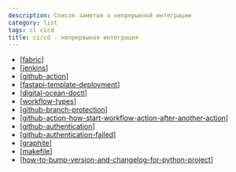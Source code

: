 ```yaml
---
description: Список заметок о непрерывной интеграции
category: list
tags: cl cicd
title: ci/cd - непрервыная интеграция
---
```

- [[fabric]]
- [[jenkins]]
- [[github-action]]
- [[fastapi-template-deployment]]
- [[digital-ocean-doctl]]
- [[workflow-types]]
- [[github-branch-protection]]
- [[github-action-how-start-workflow-action-after-another-action]]
- [[github-authentication]]
- [[github-authentication-failed]]
- [[graphite]]
- [[makefile]]
- [[how-to-bump-version-and-changelog-for-python-project]]

[//begin]: # "Autogenerated link references for markdown compatibility"
[fabric]: fabric "Fabric"
[jenkins]: jenkins "Jenkins"
[github-action]: github-action "Githunb action"
[fastapi-template-deployment]: fastapi-template-deployment "Fastapi template deployment"
[digital-ocean-doctl]: digital-ocean-doctl "Digital ocean doctl"
[workflow-types]: workflow-types "Про варианты git workflow"
[github-branch-protection]: github-branch-protection "Githunb branch protection"
[github-action-how-start-workflow-action-after-another-action]: github-action-how-start-workflow-action-after-another-action "How start second github action after success first"
[github-authentication]: github-authentication "Github authentication"
[github-authentication-failed]: github-authentication-failed "Github Authentication Failed"
[graphite]: graphite "Graphite"
[makefile]: makefile "Makefile"
[how-to-bump-version-and-changelog-for-python-project]: how-to-bump-version-and-changelog-for-python-project "How to bump vershion and changelog for python project"
[//end]: # "Autogenerated link references"
